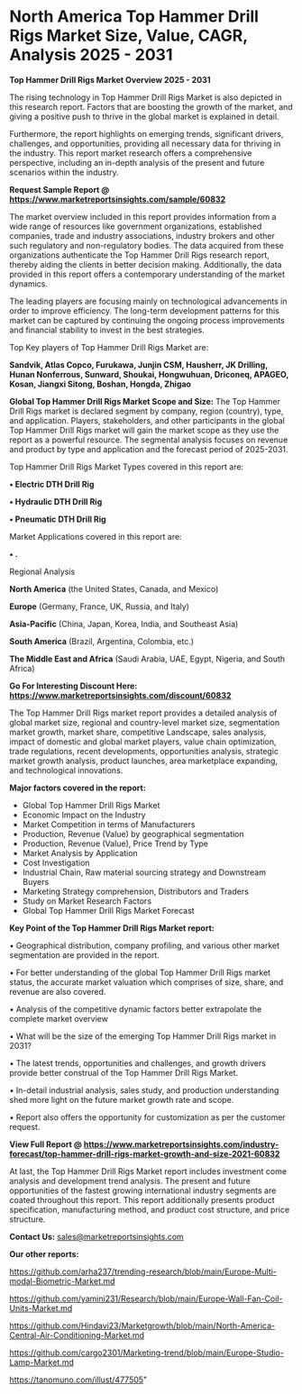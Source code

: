 # North America Top Hammer Drill Rigs Market Size, Value, CAGR, Analysis 2025 - 2031

<Strong> Top Hammer Drill Rigs Market Overview 2025 - 2031</strong>

The rising technology in Top Hammer Drill Rigs Market is also depicted in this research report. Factors that are boosting the growth of the market, and giving a positive push to thrive in the global market is explained in detail.

Furthermore, the report highlights on emerging trends, significant drivers, challenges, and opportunities, providing all necessary data for thriving in the industry. This report market research offers a comprehensive perspective, including an in-depth analysis of the present and future scenarios within the industry.

<strong>Request Sample Report @ <a href=https://www.marketreportsinsights.com/sample/60832>https://www.marketreportsinsights.com/sample/60832</a></strong>

The market overview included in this report provides information from a wide range of resources like government organizations, established companies, trade and industry associations, industry brokers and other such regulatory and non-regulatory bodies. The data acquired from these organizations authenticate the Top Hammer Drill Rigs research report, thereby aiding the clients in better decision making. Additionally, the data provided in this report offers a contemporary understanding of the market dynamics.

The leading players are focusing mainly on technological advancements in order to improve efficiency. The long-term development patterns for this market can be captured by continuing the ongoing process improvements and financial stability to invest in the best strategies.

Top Key players of Top Hammer Drill Rigs Market are:

<strong>Sandvik, Atlas Copco, Furukawa, Junjin CSM, Hausherr, JK Drilling, Hunan Nonferrous, Sunward, Shoukai, Hongwuhuan, Driconeq, APAGEO, Kosan, Jiangxi Sitong, Boshan, Hongda, Zhigao</strong>

<strong><b>Global Top Hammer Drill Rigs Market Scope and Size:</b></strong>
The Top Hammer Drill Rigs market is declared segment by company, region (country), type, and application. Players, stakeholders, and other participants in the global Top Hammer Drill Rigs market will gain the market scope as they use the report as a powerful resource. The segmental analysis focuses on revenue and product by type and application and the forecast period of 2025-2031.

Top Hammer Drill Rigs Market Types covered in this report are:

<strong>• Electric DTH Drill Rig

• Hydraulic DTH Drill Rig

• Pneumatic DTH Drill Rig</strong>

Market Applications covered in this report are:

<strong>• .</strong> 

Regional Analysis

<strong>North America</strong> (the United States, Canada, and Mexico)

<strong>Europe</strong> (Germany, France, UK, Russia, and Italy)

<strong>Asia-Pacific</strong> (China, Japan, Korea, India, and Southeast Asia)

<strong>South America</strong> (Brazil, Argentina, Colombia, etc.)

<strong>The Middle East and Africa</strong> (Saudi Arabia, UAE, Egypt, Nigeria, and South Africa)

<strong>Go For Interesting Discount Here: <a href=https://www.marketreportsinsights.com/discount/60832>https://www.marketreportsinsights.com/discount/60832</a></strong>

The Top Hammer Drill Rigs market report provides a detailed analysis of global market size, regional and country-level market size, segmentation market growth, market share, competitive Landscape, sales analysis, impact of domestic and global market players, value chain optimization, trade regulations, recent developments, opportunities analysis, strategic market growth analysis, product launches, area marketplace expanding, and technological innovations.

<strong><b>Major factors covered in the report:</b></strong>
<ul>
  <li>Global Top Hammer Drill Rigs Market </li>
  <li>Economic Impact on the Industry</li>
  <li>Market Competition in terms of Manufacturers</li>
  <li>Production, Revenue (Value) by geographical segmentation</li>
  <li>Production, Revenue (Value), Price Trend by Type</li>
  <li>Market Analysis by Application</li>
  <li>Cost Investigation</li>
  <li>Industrial Chain, Raw material sourcing strategy and Downstream Buyers</li>
  <li>Marketing Strategy comprehension, Distributors and Traders</li>
  <li>Study on Market Research Factors</li>
  <li>Global Top Hammer Drill Rigs Market Forecast</li>
</ul>

<strong><b>Key Point of the Top Hammer Drill Rigs Market report:</b></strong>

• Geographical distribution, company profiling, and various other market segmentation are provided in the report.

• For better understanding of the global Top Hammer Drill Rigs market status, the accurate market valuation which comprises of size, share, and revenue are also covered.

• Analysis of the competitive dynamic factors better extrapolate the complete market overview

• What will be the size of the emerging Top Hammer Drill Rigs market in 2031?

• The latest trends, opportunities and challenges, and growth drivers provide better construal of the Top Hammer Drill Rigs Market.

• In-detail industrial analysis, sales study, and production understanding shed more light on the future market growth rate and scope.

• Report also offers the opportunity for customization as per the customer request.

<strong><b>View Full Report @ <a href=https://www.marketreportsinsights.com/industry-forecast/top-hammer-drill-rigs-market-growth-and-size-2021-60832>https://www.marketreportsinsights.com/industry-forecast/top-hammer-drill-rigs-market-growth-and-size-2021-60832</a></b></strong>


At last, the Top Hammer Drill Rigs Market report includes investment come analysis and development trend analysis. The present and future opportunities of the fastest growing international industry segments are coated throughout this report. This report additionally presents product specification, manufacturing method, and product cost structure, and price structure.

<strong>Contact Us:</strong>
sales@marketreportsinsights.com

<strong>Our other reports:</strong>

<a href=https://github.com/arha237/trending-research/blob/main/Europe-Multi-modal-Biometric-Market.md>https://github.com/arha237/trending-research/blob/main/Europe-Multi-modal-Biometric-Market.md</a>

<a href=https://github.com/yamini231/Research/blob/main/Europe-Wall-Fan-Coil-Units-Market.md>https://github.com/yamini231/Research/blob/main/Europe-Wall-Fan-Coil-Units-Market.md</a>

<a href=https://github.com/Hindavi23/Marketgrowth/blob/main/North-America-Central-Air-Conditioning-Market.md>https://github.com/Hindavi23/Marketgrowth/blob/main/North-America-Central-Air-Conditioning-Market.md</a>

<a href=https://github.com/cargo2301/Marketing-trend/blob/main/Europe-Studio-Lamp-Market.md>https://github.com/cargo2301/Marketing-trend/blob/main/Europe-Studio-Lamp-Market.md</a>

<a href=https://tanomuno.com/illust/477505>https://tanomuno.com/illust/477505</a>"
